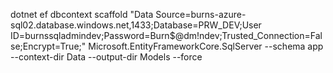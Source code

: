 ﻿dotnet ef dbcontext scaffold "Data Source=burns-azure-sql02.database.windows.net,1433;Database=PRW_DEV;User ID=burnssqladmindev;Password=Burn$@dm!ndev;Trusted_Connection=False;Encrypt=True;" Microsoft.EntityFrameworkCore.SqlServer --schema app --context-dir Data --output-dir Models --force